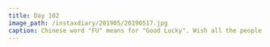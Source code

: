 ```yaml
---
title: Day 102
image_path: /instaxdiary/201905/20190517.jpg
caption: Chinese word "FU" means for "Good Lucky". Wish all the people that suffered #coronavirus  will healthy and safe.
---
```


